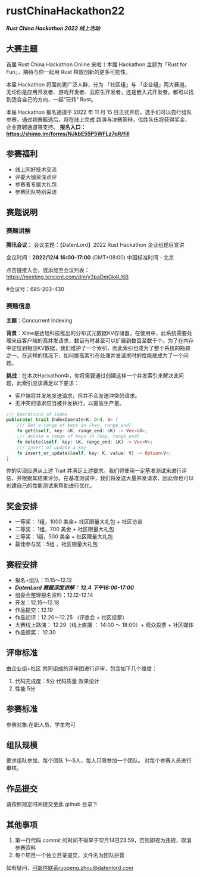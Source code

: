 # rustChinaHackathon22
***Rust China Hackathon 2022 线上活动***

## 大赛主题

首届 Rust China Hackathon Online 来啦！本届 Hackathon 主题为「Rust for Fun」，期待与你一起用 Rust 释放创新的更多可能性。

本届  Hackathon 将面向更广泛人群，分为 「社区组」与 「企业组」两大赛道。无论你是应用开发者、游戏开发者、云原生开发者，还是嵌入式开发者，都可以找到适合自己的方向，一起“玩转” Rust。

本届 Hackathon 报名通道于 2022 年 11 月 15 日正式开启，选手们可以自行组队参赛，通过初赛甄选后，将在线上完成 路演与决赛答辩，优胜队伍将获得奖金、企业直聘通道等支持。
**报名入口：https://shimo.im/forms/NJkbE55P5WFLz7qR/fill**


## 参赛福利
- 线上同好技术交流
- 评委大咖资深点评
- 参赛者专属大礼包
- 参赛团队特别采访

## 赛题说明

### 赛题讲解

**腾讯会议**：
会议主题：【DatenLord】2022 Rust Hackathon 企业组题目宣讲

会议时间：**2022/12/4 16:00-17:00** (GMT+08:00) 中国标准时间 - 北京

点击链接入会，或添加至会议列表：
https://meeting.tencent.com/dm/y3paDmGk4U6B

#会议号：685-203-430

### 赛题信息 

**主题**：Concurrent Indexing

**背景**：Xline是达坦科技推出的分布式元数据KV存储器。在使用中，此系统需要处理来自客户端的高并发请求，数目有时甚至可以扩展到数百至数千个。为了在内存中定位到相应KV数据，我们维护了一个索引，而此索引也成为了整个系统的瓶颈之一。在这样的情况下，如何提高索引在处理并发请求时的性能就成为了一个问题。

**挑战**：在本次Hackathon中，你将需要通过创建这样一个并发索引来解决此问题，此索引应该满足以下要求：

- 客户端将并发地发送请求，但并不会发送冲突的请求。
- 无冲突的请求应当被并发执行，以提高生产量。

```Rust
/// Operations of Index
pub(crate) trait IndexOperate<K: Ord, V> {
    /// Get a range of keys in [key, range_end]
    fn get(&self, key: &K, range_end: &K) -> Vec<&V>;
    /// delete a range of keys in [key, range_end]     
    fn delete(&self, key: &K, range_end: &K) -> Vec<V>;
    /// insert of update a key     
    fn insert_or_update(&self, key: K, value: V) -> Option<V>;
}
```

你的实现应遵从上述 Trait 并满足上述要求。我们将使用一定基准测试来进行评估，并根据其结果评分。在基准测试中，我们将发送大量并发请求，因此你也可以创建自己的性能测试来帮助进行优化。
## 奖金安排
- 一等奖： 1组，1000 美金+ 社区限量大礼包 + 社区访谈 
- 二等奖： 1组，700 美金 + 社区限量大礼包
- 三等奖：1组，500 美金 + 社区限量大礼包
- 最佳参与奖：5组 ，社区限量大礼包

## 赛程安排
- 报名+组队：11.15～12.12 
- ***DatenLord 赛题深度讲解： 12.4 下午16:00-17:00***
- 组委会整理报名资料：12.12-12.14
- 开发：12.15～12.18 
- 作品提交：12.19 
- 作品初评：12.20～12.25 （评委会 + 社区投票）
- 大赛线上路演： 12.29（线上直播 ： 14:00 ～ 18:00）+ 观众投票 + 社区媒体
- 作品颁奖： 12.30
 
## 评审标准
由企业组+社区 共同组成的评审团进行评审，包含如下几个维度：
1. 代码完成度：5分
代码质量
效果设计
2. 性能 5分


## 参赛标准
参赛对象:在职人员、学生均可

## 组队规模
要求组队参加，每个团队 1～5人，每人只限参加一个团队。
对每个参赛人员进行审核。

## 作品提交
请按照规定时间提交至此 github 目录下

## 其他事项
1. 第一行代码 commit 的时间不得早于12月14日23:59，否则即视为违规，取消参赛资料
2. 每个项目一个独立目录提交，文件名为团队拼音

如有疑问，可邮件联系ruopeng.zhou@datenlord.com
